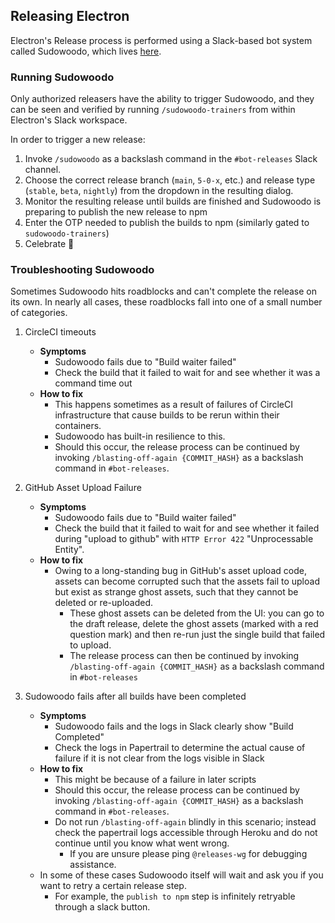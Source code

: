 ## Releasing Electron

Electron's Release process is performed using a Slack-based bot system called Sudowoodo, which lives [here](https://github.com/electron/sudowoodo).

### Running Sudowoodo

Only authorized releasers have the ability to trigger Sudowoodo, and they can be seen and verified by running `/sudowoodo-trainers` from within Electron's Slack workspace.

In order to trigger a new release:

1. Invoke `/sudowoodo` as a backslash command in the `#bot-releases` Slack channel.
2. Choose the correct release branch (`main`, `5-0-x`, etc.) and release type (`stable`, `beta`, `nightly`) from the dropdown in the resulting dialog.
3. Monitor the resulting release until builds are finished and Sudowoodo is preparing to publish the new release to npm
4. Enter the OTP needed to publish the builds to npm (similarly gated to `sudowoodo-trainers`)
5. Celebrate 🎉

### Troubleshooting Sudowoodo

Sometimes Sudowoodo hits roadblocks and can't complete the release on its own. In nearly all cases, these roadblocks fall into one of a small number of categories.

1. CircleCI timeouts

    * **Symptoms**
      * Sudowoodo fails due to "Build waiter failed"
      * Check the build that it failed to wait for and see whether it was a command time out
    * **How to fix**
      * This happens sometimes as a result of failures of CircleCI infrastructure that cause builds to be rerun within their containers.
      * Sudowoodo has built-in resilience to this.
      * Should this occur, the release process can be continued by invoking `/blasting-off-again {COMMIT_HASH}` as a backslash command in `#bot-releases`.

2. GitHub Asset Upload Failure

    * **Symptoms**
      * Sudowoodo fails due to "Build waiter failed"
      * Check the build that it failed to wait for and see whether it failed during "upload to github" with `HTTP Error 422` "Unprocessable Entity".
    * **How to fix**
      * Owing to a long-standing bug in GitHub's asset upload code, assets can become corrupted such that the assets fail to upload but exist as strange ghost assets, such that they cannot be deleted or re-uploaded.
        * These ghost assets can be deleted from the UI: you can go to the draft release, delete the ghost assets (marked with a red question mark) and then re-run just the single build that failed to upload.
        * The release process can then be continued by invoking `/blasting-off-again {COMMIT_HASH}` as a backslash command in `#bot-releases`

3. Sudowoodo fails after all builds have been completed

    * **Symptoms**
      * Sudowoodo fails and the logs in Slack clearly show "Build Completed"
      * Check the logs in Papertrail to determine the actual cause of failure if it is not clear from the logs visible in Slack
    * **How to fix**
      * This might be because of a failure in later scripts
      * Should this occur, the release process can be continued by invoking `/blasting-off-again {COMMIT_HASH}` as a backslash command in `#bot-releases`.
      * Do not run `/blasting-off-again` blindly in this scenario; instead check the papertrail logs accessible through Heroku and do not continue until you know what went wrong.
        * If you are unsure please ping `@releases-wg` for debugging assistance.
    * In some of these cases Sudowoodo itself will wait and ask you if you want to retry a certain release step.
      * For example, the `publish to npm` step is infinitely retryable through a slack button.
